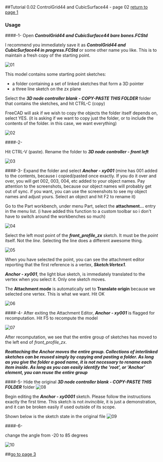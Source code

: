 ##Tutorial 0.02 ControlGrid44 and CubicSurface44 - page 02
[return to page 1](https://github.com/edwardvmills/NURBSlib_EVM/blob/gh-pages/Tutorial%200.02%20ControlGrid44%20and%20CubicSurface44%20-%20page%2001.md)

### Usage
####-1-
Open **_ControlGrid44 and CubicSurface44 bare bones.FCStd_**

I recommend you immediately save it as **_ControlGrid44 and CubicSurface44 in progress.FCStd_** or some other name you like. This is to maintain a fresh copy of the starting point.

![01](https://github.com/edwardvmills/NURBSlib_EVM/blob/master/Tutorial%20Models/ControlGridd44%20and%20CubicSurface44/ControlGrid44%20and%20CubicSurface44%2001.png?raw=true)

This model contains some starting point sketches:
* a folder containing a set of linked sketches that form a 3D pointer
* a three line sketch on the zx plane

Select the **_3D node controller blank - COPY-PASTE THIS FOLDER_** folder that contains the sketches, and hit CTRL-C (copy)

FreeCAD will ask if we wish to copy the objects the folder itself depends on, select YES. (it is asking if we want to copy just the folder, or to include the contents of the folder. in this case, we want everything)

![02](https://github.com/edwardvmills/NURBSlib_EVM/blob/master/Tutorial%20Models/ControlGridd44%20and%20CubicSurface44/ControlGrid44%20and%20CubicSurface44%2002.png?raw=true)

####-2-

Hit CTRL-V (paste). Rename the folder to **_3D node controller - front left_**

![03](https://github.com/edwardvmills/NURBSlib_EVM/blob/master/Tutorial%20Models/ControlGridd44%20and%20CubicSurface44/ControlGrid44%20and%20CubicSurface44%2003.png?raw=true)

####-3-
Expand the folder and select **_Anchor - xy001_** (mine has 001 added to the contents, because i copied/pasted once exactly. If you do it over and over, you will get 002, 003, 004, etc added to your object names. Pay attention to the screenshots, because our object names will probably get out of sync. if you want, you can use the screenshots to see my object names and adjust yours. Select an object and hit F2 to rename it)

Go to the Part workbench, under menu Part, select the **attachment...** entry in the menu list. (i have added this function to a custom toolbar so i don't have to switch around the workbenches so much)

![04](https://github.com/edwardvmills/NURBSlib_EVM/blob/master/Tutorial%20Models/ControlGridd44%20and%20CubicSurface44/ControlGrid44%20and%20CubicSurface44%2004.png?raw=true)

Select the left most point of the **_front\_profile\_zx_** sketch. It must be the _point_ itself. Not the _line_. Selecting the line does a different awesome thing.

![05](https://github.com/edwardvmills/NURBSlib_EVM/blob/master/Tutorial%20Models/ControlGridd44%20and%20CubicSurface44/ControlGrid44%20and%20CubicSurface44%2005.png?raw=true)

When you have selected the point, you can see the attachment editor reporting that the first reference is a vertex, **_Sketch:Vertex1_**.

**_Anchor - xy001_**, the light blue sketch, is immediately translated to the vertex when you select it. Only one sketch moves.

The **Attachment mode** is automatically set to **Translate origin** because we selected one vertex. This is what we want. Hit OK

![06](https://github.com/edwardvmills/NURBSlib_EVM/blob/master/Tutorial%20Models/ControlGridd44%20and%20CubicSurface44/ControlGrid44%20and%20CubicSurface44%2006.png?raw=true)

####-4-
After exiting the Attachment Editor, **_Anchor - xy001_** is flagged for recomputation. Hit F5 to recompute the model

![07](https://github.com/edwardvmills/NURBSlib_EVM/blob/master/Tutorial%20Models/ControlGridd44%20and%20CubicSurface44/ControlGrid44%20and%20CubicSurface44%2007.png?raw=true)

After recomputation, we see that the entire group of sketches has moved to the left end of _front\_profile\_zx_.

**_Reattaching the Anchor moves the entire group. Collections of interlinked sketches can be reused simply by copying and pasting a folder. As long as you give the folder a good name, it is not necessary to rename each item inside. As long as you can easily identify the 'root', or 'Anchor' element, you can reuse the entire group_**

####-5-
Hide the original **_3D node controller blank - COPY-PASTE THIS FOLDER_** folder 
![08](https://github.com/edwardvmills/NURBSlib_EVM/blob/master/Tutorial%20Models/ControlGridd44%20and%20CubicSurface44/ControlGrid44%20and%20CubicSurface44%2008.png?raw=true)

Begin editing the **_Anchor - xy0001_** sketch. Please follow the instructions exactly the first time. This sketch is not _invincible_, it is just a demonstration, and it can be broken easily if used outside of its scope.

Shown below is the sketch state in the original file
![09](https://github.com/edwardvmills/NURBSlib_EVM/blob/master/Tutorial%20Models/ControlGridd44%20and%20CubicSurface44/ControlGrid44%20and%20CubicSurface44%2009.png?raw=true)

####-6- 

change the angle from -20 to 85 degrees

![10](https://github.com/edwardvmills/NURBSlib_EVM/blob/master/Tutorial%20Models/ControlGridd44%20and%20CubicSurface44/ControlGrid44%20and%20CubicSurface44%2010.png?raw=true)

##[go to page 3](https://github.com/edwardvmills/NURBSlib_EVM/blob/gh-pages/Tutorial%200.02%20ControlGrid44%20and%20CubicSurface44%20-%20page%2003.md)
